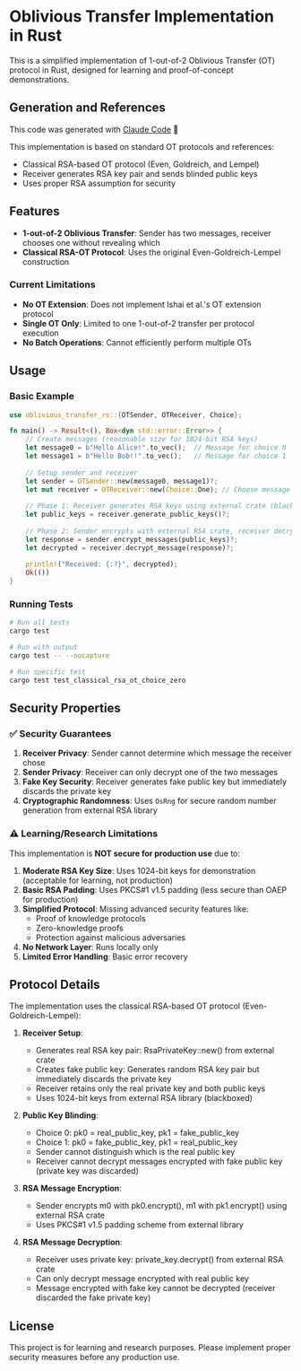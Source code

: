# Oblivious Transfer Implementation in Rust

This is a simplified implementation of 1-out-of-2 Oblivious Transfer (OT) protocol in Rust, designed for learning and proof-of-concept demonstrations.

## Generation and References

This code was generated with [Claude Code](https://claude.ai/code) 🤖

This implementation is based on standard OT protocols and references:
- Classical RSA-based OT protocol (Even, Goldreich, and Lempel)
- Receiver generates RSA key pair and sends blinded public keys
- Uses proper RSA assumption for security

## Features

- **1-out-of-2 Oblivious Transfer**: Sender has two messages, receiver chooses one without revealing which
- **Classical RSA-OT Protocol**: Uses the original Even-Goldreich-Lempel construction

### Current Limitations

- **No OT Extension**: Does not implement Ishai et al.'s OT extension protocol
- **Single OT Only**: Limited to one 1-out-of-2 transfer per protocol execution
- **No Batch Operations**: Cannot efficiently perform multiple OTs

## Usage

### Basic Example

```rust
use oblivious_transfer_rs::{OTSender, OTReceiver, Choice};

fn main() -> Result<(), Box<dyn std::error::Error>> {
    // Create messages (reasonable size for 1024-bit RSA keys)
    let message0 = b"Hello Alice!".to_vec();  // Message for choice 0
    let message1 = b"Hello Bob!!".to_vec();   // Message for choice 1
    
    // Setup sender and receiver
    let sender = OTSender::new(message0, message1)?;
    let mut receiver = OTReceiver::new(Choice::One); // Choose message 1
    
    // Phase 1: Receiver generates RSA keys using external crate (blackboxed)
    let public_keys = receiver.generate_public_keys()?;
    
    // Phase 2: Sender encrypts with external RSA crate, receiver decrypts chosen message
    let response = sender.encrypt_messages(public_keys)?;
    let decrypted = receiver.decrypt_message(response)?;
    
    println!("Received: {:?}", decrypted);
    Ok(())
}
```

### Running Tests

```bash
# Run all tests
cargo test

# Run with output
cargo test -- --nocapture

# Run specific test
cargo test test_classical_rsa_ot_choice_zero
```

## Security Properties

### ✅ Security Guarantees

1. **Receiver Privacy**: Sender cannot determine which message the receiver chose
2. **Sender Privacy**: Receiver can only decrypt one of the two messages
3. **Fake Key Security**: Receiver generates fake public key but immediately discards the private key
4. **Cryptographic Randomness**: Uses `OsRng` for secure random number generation from external RSA library

### ⚠️ Learning/Research Limitations

This implementation is **NOT secure for production use** due to:

1. **Moderate RSA Key Size**: Uses 1024-bit keys for demonstration (acceptable for learning, not production)
2. **Basic RSA Padding**: Uses PKCS#1 v1.5 padding (less secure than OAEP for production)
4. **Simplified Protocol**: Missing advanced security features like:
   - Proof of knowledge protocols
   - Zero-knowledge proofs
   - Protection against malicious adversaries
5. **No Network Layer**: Runs locally only
6. **Limited Error Handling**: Basic error recovery

## Protocol Details

The implementation uses the classical RSA-based OT protocol (Even-Goldreich-Lempel):

1. **Receiver Setup**: 
   - Generates real RSA key pair: RsaPrivateKey::new() from external crate
   - Creates fake public key: Generates random RSA key pair but immediately discards the private key
   - Receiver retains only the real private key and both public keys
   - Uses 1024-bit keys from external RSA library (blackboxed)
   
2. **Public Key Blinding**:
   - Choice 0: pk0 = real_public_key, pk1 = fake_public_key
   - Choice 1: pk0 = fake_public_key, pk1 = real_public_key
   - Sender cannot distinguish which is the real public key
   - Receiver cannot decrypt messages encrypted with fake public key (private key was discarded)
   
3. **RSA Message Encryption**:
   - Sender encrypts m0 with pk0.encrypt(), m1 with pk1.encrypt() using external RSA crate
   - Uses PKCS#1 v1.5 padding scheme from external library
   
4. **RSA Message Decryption**:
   - Receiver uses private key: private_key.decrypt() from external RSA crate
   - Can only decrypt message encrypted with real public key
   - Message encrypted with fake key cannot be decrypted (receiver discarded the fake private key)

## License

This project is for learning and research purposes. Please implement proper security measures before any production use.